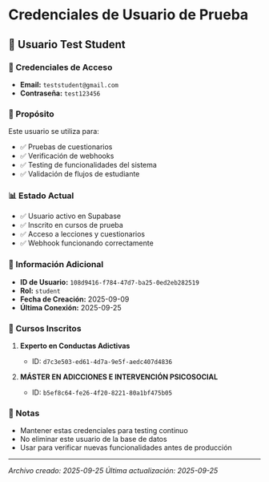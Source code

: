 # Credenciales de Usuario de Prueba

## 👤 Usuario Test Student

### 📧 Credenciales de Acceso
- **Email:** `teststudent@gmail.com`
- **Contraseña:** `test123456`

### 🎯 Propósito
Este usuario se utiliza para:
- ✅ Pruebas de cuestionarios
- ✅ Verificación de webhooks
- ✅ Testing de funcionalidades del sistema
- ✅ Validación de flujos de estudiante

### 📊 Estado Actual
- ✅ Usuario activo en Supabase
- ✅ Inscrito en cursos de prueba
- ✅ Acceso a lecciones y cuestionarios
- ✅ Webhook funcionando correctamente

### 🔐 Información Adicional
- **ID de Usuario:** `108d9416-f784-47d7-ba25-0ed2eb282519`
- **Rol:** `student`
- **Fecha de Creación:** 2025-09-09
- **Última Conexión:** 2025-09-25

### 🚀 Cursos Inscritos
1. **Experto en Conductas Adictivas**
   - ID: `d7c3e503-ed61-4d7a-9e5f-aedc407d4836`
   
2. **MÁSTER EN ADICCIONES E INTERVENCIÓN PSICOSOCIAL**
   - ID: `b5ef8c64-fe26-4f20-8221-80a1bf475b05`

### 📝 Notas
- Mantener estas credenciales para testing continuo
- No eliminar este usuario de la base de datos
- Usar para verificar nuevas funcionalidades antes de producción

---
*Archivo creado: 2025-09-25*
*Última actualización: 2025-09-25*